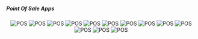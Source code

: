 <!DOCTYPE html>
<html lang="en">
<head>
<meta charset="UTF-8">
<meta name="viewport" content="width=device-width, initial-scale=1.0">
<title>Point Of Sale Application</title>
<style>
  .image-container {
    text-align: center;
  }

.image-container img {
display: inline-block;
max-width: 100%;
height: auto;
margin: 5px; /_ spasi antara gambar _/
}
</style>

</head>
<body>

<h5>Point Of Sale Apps</h5>

<div class="image-container">
  <img src="/assets/screenshoot/pos1.jpg" alt="POS">
   <img src="/assets/screenshoot/pos9.jpg" alt="POS">
  <img src="/assets/screenshoot/pos8.jpg" alt="POS">
  <img src="/assets/screenshoot/pos2.jpg" alt="POS">
   <img src="/assets/screenshoot/pos6.jpg" alt="POS">
  <img src="/assets/screenshoot/pos3.jpg" alt="POS">
  <img src="/assets/screenshoot/pos4.jpg" alt="POS">
  <img src="/assets/screenshoot/pos5.jpg" alt="POS">
  <img src="/assets/screenshoot/pos7.jpg" alt="POS">
  <img src="/assets/screenshoot/pos3.jpg" alt="POS">
  <img src="/assets/screenshoot/pos10.jpg" alt="POS">
  <img src="/assets/screenshoot/pos11.jpg" alt="POS">
  <img src="/assets/screenshoot/pos12.jpg" alt="POS">
  <!-- tambahkan gambar-gambar lainnya di sini -->
</div>

</body>
</html>
